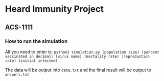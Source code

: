 # Heard Immunity Project
## ACS-1111

### How to run the simulation
All you need to enter is: 
`python3 simulation.py (population size) (percent vaccinated in decimal) (virus name) (mortality rate) (reproduction rate) (initial infected)` 

The data will be output into `data.txt` and the final result will be output to `answers.txt`